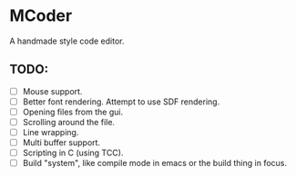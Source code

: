# MCoder
A handmade style code editor.

## TODO:
- [ ] Mouse support.
- [ ] Better font rendering. Attempt to use SDF rendering.
- [ ] Opening files from the gui.
- [ ] Scrolling around the file.
- [ ] Line wrapping.
- [ ] Multi buffer support.
- [ ] Scripting in C (using TCC).
- [ ] Build "system", like compile mode in emacs or the build thing in focus.
